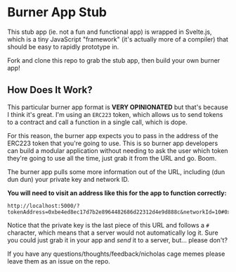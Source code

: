 # Burner App Stub

This stub app (ie. not a fun and functional app) is wrapped in Svelte.js, which is a tiny JavaScript "framework" (it's actually more of a compiler) that should be easy to rapidly prototype in.

Fork and clone this repo to grab the stub app, then build your own burner app!

## How Does It Work?

This particular burner app format is **VERY OPINIONATED** but that's because I think it's great. I'm using an `ERC223` token, which allows us to send tokens to a contract and call a function in a single call, which is dope.

For this reason, the burner app expects you to pass in the address of the ERC223 token that you're going to use. This is so burner app developers can build a modular application without needing to ask the user which token they're going to use all the time, just grab it from the URL and go. Boom.

The burner app pulls some more information out of the URL, including (dun dun dun) your private key and network ID.

**You will need to visit an address like this for the app to function correctly:**

```
http://localhost:5000/?tokenAddress=0xbe4ed8ec17d7b2e8964482686d22312d4e9d888c&networkId=10#0xe1cd60ad51a380376b8ac2bed705a0ed950cd1cd402f371f4148a0d08dde58ae
```

Notice that the private key is the last piece of this URL and follows a `#` character, which means that a server would not automatically log it. Sure you could just grab it in your app and _send_ it to a server, but... please don't?

If you have any questions/thoughts/feedback/nicholas cage memes please leave them as an issue on the repo.
